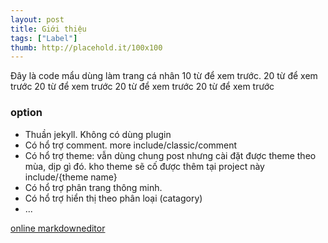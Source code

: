 ```yaml
---
layout: post
title: Giới thiệu
tags: ["Label"]
thumb: http://placehold.it/100x100
---
```

Đây là code mẩu dùng làm trang cá nhân 10 từ để xem trước.
20 từ để xem trước 20 từ để xem trước 20 từ để xem trước 20 từ để xem trước

<h3>option</h3>

<ul>
<li>Thuần jekyll. Không có dùng plugin</li>
<li>Có hổ trợ comment. more include/classic/comment</li>
<li>Có hổ trợ theme: vẫn dùng chung post nhưng cài đặt được theme theo mùa, dịp gì đó. kho theme sẽ cố được thêm tại project này include/{theme name}</li>
<li>Có hổ trợ phân trang thông minh.</li>
<li>Có hổ trợ hiển thị theo phân loại (catagory)</li>
<li>...</li>
</ul>

<p><a href="http://www.ctrlshift.net/project/markdowneditor/">online markdowneditor</a></p>